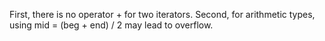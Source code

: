 

First, there is no operator + for two iterators. Second, for arithmetic types, using mid = (beg + end) / 2 may lead to overflow.
